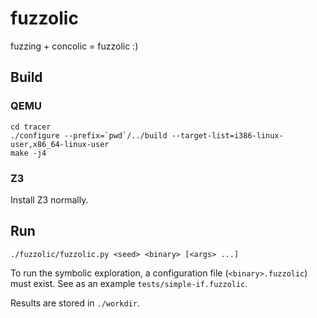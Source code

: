 # fuzzolic

fuzzing + concolic = fuzzolic :)

## Build

### QEMU
```
cd tracer
./configure --prefix=`pwd`/../build --target-list=i386-linux-user,x86_64-linux-user
make -j4
```
### Z3
Install Z3 normally.

## Run
```
./fuzzolic/fuzzolic.py <seed> <binary> [<args> ...]
```
To run the symbolic exploration, a configuration file (`<binary>.fuzzolic`) must exist. 
See as an example `tests/simple-if.fuzzolic`.

Results are stored in `./workdir`.

